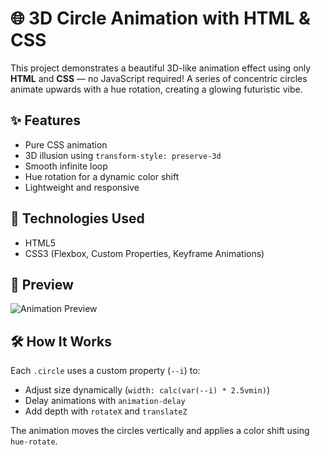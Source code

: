 # 🌐 3D Circle Animation with HTML & CSS

This project demonstrates a beautiful 3D-like animation effect using only **HTML** and **CSS** — no JavaScript required! A series of concentric circles animate upwards with a hue rotation, creating a glowing futuristic vibe.

## ✨ Features

- Pure CSS animation
- 3D illusion using `transform-style: preserve-3d`
- Smooth infinite loop
- Hue rotation for a dynamic color shift
- Lightweight and responsive

## 🚀 Technologies Used

- HTML5  
- CSS3 (Flexbox, Custom Properties, Keyframe Animations)

## 🎥 Preview

![Animation Preview](./preview.gif) <!-- Optional: replace with your preview gif or image -->

## 🛠️ How It Works

Each `.circle` uses a custom property (`--i`) to:
- Adjust size dynamically (`width: calc(var(--i) * 2.5vmin)`)
- Delay animations with `animation-delay`
- Add depth with `rotateX` and `translateZ`

The animation moves the circles vertically and applies a color shift using `hue-rotate`.
